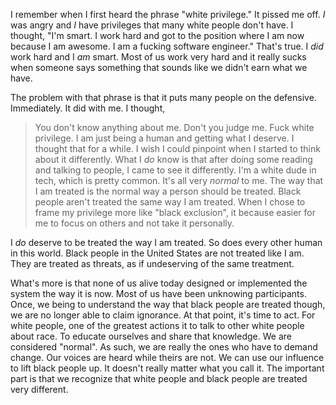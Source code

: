 I remember when I first heard the phrase "white privilege." It pissed me off. *I* was angry and *I* have privileges that many white people don't have. I thought, "I'm smart. I work hard and got to the position where I am now because I am awesome. I am a fucking software engineer." That's true. I _did_ work hard and I _am_ smart. Most of us work very hard and it really sucks when someone says something that sounds like we didn't earn what we have.

The problem with that phrase is that it puts many people on the defensive. Immediately. It did with me. I thought, 
> You don't know anything about me. Don't you judge me.
Fuck white privilege. I am just being a human and getting what I deserve. I thought that for a while. I wish I could pinpoint when I started to think about it differently. What I *do* know is that after doing some reading and talking to people, I came to see it differently. I'm a white dude in tech, which is pretty common. It's all very _normal_ to me. The way that I am treated is the normal way a person should be treated. Black people aren't treated the same way I am treated. When I chose to frame my privilege more like "black exclusion", it because easier for me to focus on others and not take it personally. 

I *do* deserve to be treated the way I am treated. So does every other human in this world. Black people in the United States are not treated like I am. They are treated as threats, as if undeserving of the same treatment. 

What's more is that none of us alive today designed or implemented the system the way it is now. Most of us have been unknowing participants. Once, we being to understand the way that black people are treated though, we are no longer able to claim ignorance. At that point, it's time to act. For white people, one of the greatest actions it to talk to other white people about race. To educate ourselves and share that knowledge.
We are considered "normal". As such, we are really the ones who have to demand change. Our voices are heard while theirs are not. We can use our influence to lift black people up. It doesn't really matter what you call it. The important part is that we recognize that white people and black people are treated very different.


